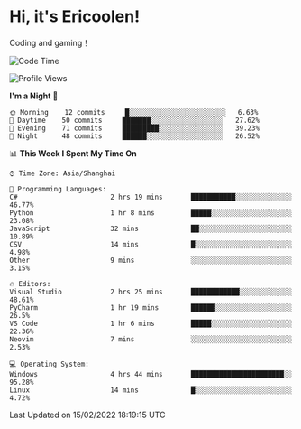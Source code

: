# Hi, it's Ericoolen!
Coding and gaming！

<!--START_SECTION:waka-->
![Code Time](http://img.shields.io/badge/Code%20Time-177%20hrs%2033%20mins-blue)

![Profile Views](http://img.shields.io/badge/Profile%20Views-2-blue)

**I'm a Night 🦉** 

```text
🌞 Morning    12 commits     █░░░░░░░░░░░░░░░░░░░░░░░░   6.63% 
🌆 Daytime    50 commits     ███████░░░░░░░░░░░░░░░░░░   27.62% 
🌃 Evening    71 commits     █████████░░░░░░░░░░░░░░░░   39.23% 
🌙 Night      48 commits     ██████░░░░░░░░░░░░░░░░░░░   26.52%

```


📊 **This Week I Spent My Time On** 

```text
⌚︎ Time Zone: Asia/Shanghai

💬 Programming Languages: 
C#                       2 hrs 19 mins       ███████████░░░░░░░░░░░░░░   46.77% 
Python                   1 hr 8 mins         █████░░░░░░░░░░░░░░░░░░░░   23.08% 
JavaScript               32 mins             ██░░░░░░░░░░░░░░░░░░░░░░░   10.89% 
CSV                      14 mins             █░░░░░░░░░░░░░░░░░░░░░░░░   4.98% 
Other                    9 mins              ░░░░░░░░░░░░░░░░░░░░░░░░░   3.15%

🔥 Editors: 
Visual Studio            2 hrs 25 mins       ████████████░░░░░░░░░░░░░   48.61% 
PyCharm                  1 hr 19 mins        ██████░░░░░░░░░░░░░░░░░░░   26.5% 
VS Code                  1 hr 6 mins         █████░░░░░░░░░░░░░░░░░░░░   22.36% 
Neovim                   7 mins              ░░░░░░░░░░░░░░░░░░░░░░░░░   2.53%

💻 Operating System: 
Windows                  4 hrs 44 mins       ███████████████████████░░   95.28% 
Linux                    14 mins             █░░░░░░░░░░░░░░░░░░░░░░░░   4.72%

```


 Last Updated on 15/02/2022 18:19:15 UTC
<!--END_SECTION:waka-->

